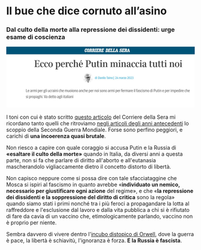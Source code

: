 # Il bue che dice cornuto all’asino

### Dal culto della morte alla repressione dei dissidenti: urge esame di coscienza

![titolo del Corriere: Ecco perché Putin minaccia tutti noi](/img/putin-corriere.jpeg)

I toni con cui è stato scritto [questo articolo](https://www.corriere.it/opinioni/23_marzo_24/ecco-perche-putin-minaccia-tutti-noi-623e076c-ca6e-11ed-8357-dcc01a66d133.shtml?refresh_ce) del Corriere della Sera mi ricordano tanto quelli che ritroviamo [negli articoli degli anni antecedenti](https://it.m.wikipedia.org/wiki/File:Corriere_testata_1938.jpg) lo scoppio della Seconda Guerra Mondiale. Forse sono perfino peggiori, e carichi di **una incoerenza quasi brutale**.

Non riesco a capire con quale coraggio si accusa Putin e la Russia di **«esaltare il culto della morte»** quando in Italia, da diversi anni a questa parte, non si fa che parlare di diritto all'aborto e all'eutanasia mascherandolo vigliaccamente dietro il concetto distorto di libertà.

Non capisco neppure come si possa dire con tale sfacciataggine che Mosca si ispiri al fascismo in quanto avrebbe «**individuato un nemico, necessario per giustificare ogni azione** del regime», e che «**la repressione dei dissidenti e la soppressione del diritto di critica** sono la regola» quando siamo stati i primi nonché tra i più feroci a propagandare la lotta al raffreddore e l'esclusione dal lavoro e dalla vita pubblica a chi si è rifiutato di fare da cavia di un vaccino che, etimologicamente parlando, vaccino non è proprio per niente.

Sembra davvero di vivere dentro l'[incubo distopico di Orwell](https://amzn.to/3U26bo5), dove la guerra è pace, la libertà è schiavitù, l'ignoranza è forza. **E la Russia è fascista**.
